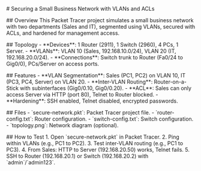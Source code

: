 \# Securing a Small Business Network with VLANs and ACLs

\## Overview This Packet Tracer project simulates a small business
network with two departments (Sales and IT), segmented using VLANs,
secured with ACLs, and hardened for management access.

\## Topology - \*\*Devices\*\*: 1 Router (2911), 1 Switch (2960), 4 PCs,
1 Server. - \*\*VLANs\*\*: VLAN 10 (Sales, 192.168.10.0/24), VLAN 20
(IT, 192.168.20.0/24). - \*\*Connections\*\*: Switch trunk to Router
(Fa0/24 to Gig0/0), PCs/Server on access ports.

\## Features - \*\*VLAN Segmentation\*\*: Sales (PC1, PC2) on VLAN 10,
IT (PC3, PC4, Server) on VLAN 20. - \*\*Inter-VLAN Routing\*\*:
Router-on-a-Stick with subinterfaces (Gig0/0.10, Gig0/0.20). -
\*\*ACL\*\*: Sales can only access Server via HTTP (port 80), Telnet to
Router blocked. - \*\*Hardening\*\*: SSH enabled, Telnet disabled,
encrypted passwords.

\## Files - \`secure-network.pkt\`: Packet Tracer project file. -
\`router-config.txt\`: Router configuration. - \`switch-config.txt\`:
Switch configuration. - \`topology.png\`: Network diagram (optional).

\## How to Test 1. Open \`secure-network.pkt\` in Packet Tracer. 2. Ping
within VLANs (e.g., PC1 to PC2). 3. Test inter-VLAN routing (e.g., PC1
to PC3). 4. From Sales: HTTP to Server (192.168.20.50) works, Telnet
fails. 5. SSH to Router (192.168.20.1) or Switch (192.168.20.2) with
\`admin\`/\`admin123\`.
